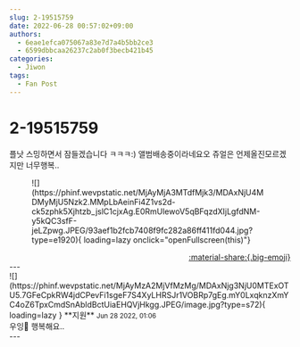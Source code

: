 ```yaml
---
slug: 2-19515759
date: 2022-06-28 00:57:02+09:00
authors:
  - 6eae1efca075067a83e7d7a4b5bb2ce3
  - 6599dbbcaa26237c2ab0f3becb421b45
categories:
  - Jiwon
tags:
  - Fan Post
---
```


# 2-19515759

<div class="post-container" markdown="1">
<div class="content-container md-sidebar__scrollwrap" markdown="1">

플낫 스밍하면서 잠들겠습니다 ㅋㅋㅋ:) 앨범배송중이라네요오 쥬얼은 언제올진모르겠지만 너무행복..
<figure markdown="1">
![](https://phinf.wevpstatic.net/MjAyMjA3MTdfMjk3/MDAxNjU4MDMyMjU5Nzk2.MMpLbAeinFi4Z1vs2d-ck5zphk5Xjhtzb_jslC1cjxAg.E0RmUlewoV5qBFqzdXIjLgfdNM-y5kQC3sfF-jeLZpwg.JPEG/93aef1b2fcb7408f9fc282a86ff411fd044.jpg?type=e1920){ loading=lazy onclick="openFullscreen(this)"}
</figure>


</div>
</div>

<div style="text-align: right;" markdown="1">
<a href="https://weverse.io/fromis9/fanpost/2-19515759" style="text-align: right;">:material-share:{.big-emoji}</a>
</div>
---

<div class="comments-container md-sidebar__scrollwrap" markdown="1">
<div class="comment" markdown="1">
<div class='id-container' markdown="1">
![](https://phinf.wevpstatic.net/MjAyMzA2MjVfMzMg/MDAxNjg3NjU0MTExOTU5.7GFeCpkRW4jdCPevFi1sgeF7S4XyLHRSJr1VOBRp7gEg.mY0LxqknzXmYC4oZ6TpxCmdSnAbldBctUiaEHQVjHkgg.JPEG/image.jpg?type=s72){ loading=lazy }
**<span class="artist">지원</span>** <small>Jun 28 2022, 01:06</small><br>
</div>
<div class='comment-body' markdown="1">
우잉💙 행복해요..
</div>
</div>
</div>
---
